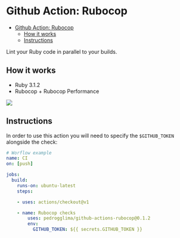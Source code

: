 # Github Action: Rubocop

- [Github Action: Rubocop](#github-action-rubocop)
  - [How it works](#how-it-works)
  - [Instructions](#instructions)

Lint your Ruby code in parallel to your builds.

## How it works

- Ruby 3.1.2
- Rubocop + Rubocop Performance

![](screenshots/annotations.png)

## Instructions

In order to use this action you will need to specify the `$GITHUB_TOKEN` alongside the check:

```yaml
# Worflow example
name: CI
on: [push]

jobs:
  build:
    runs-on: ubuntu-latest
    steps:

    - uses: actions/checkout@v1

    - name: Rubocop checks
        uses: pedrogglima/github-actions-rubocop@0.1.2
        env:
          GITHUB_TOKEN: ${{ secrets.GITHUB_TOKEN }}
```

